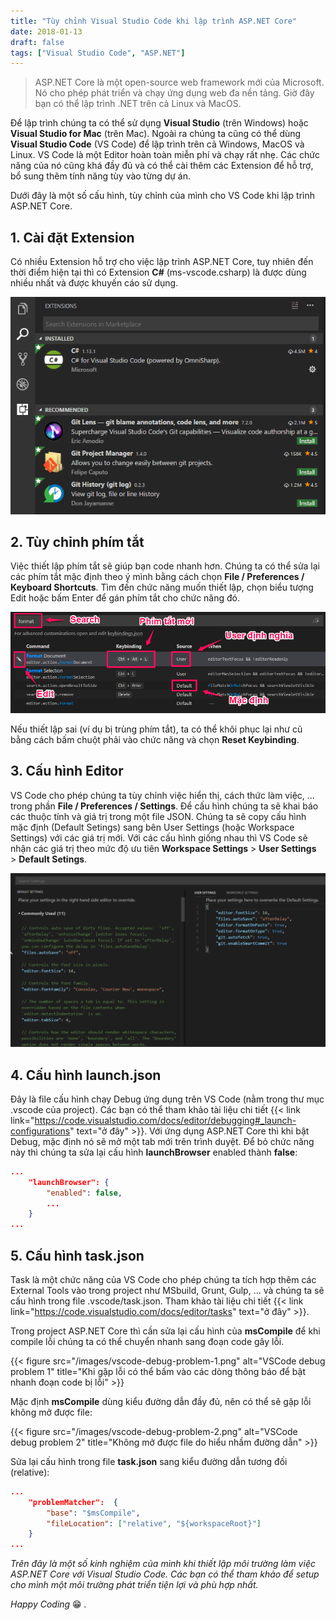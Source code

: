 ```yaml
---
title: "Tùy chỉnh Visual Studio Code khi lập trình ASP.NET Core"
date: 2018-01-13
draft: false
tags: ["Visual Studio Code", "ASP.NET"]
---
```


> ASP.NET Core là một open-source web framework mới của Microsoft. Nó cho phép phát triển và chạy ứng dụng web đa nền tảng. Giờ đây bạn có thể lập trình .NET trên cả Linux và MacOS.

Để lập trình chúng ta có thể sử dụng **Visual Studio** (trên Windows) hoặc **Visual Studio for Mac** (trên Mac). Ngoài ra chúng ta cũng có thể dùng **Visual Studio Code** (VS Code) để lập trình trên cả Windows, MacOS và Linux. VS Code là một Editor hoàn toàn miễn phí và chạy rất nhẹ. Các chức năng của nó cũng khá đầy đủ và có thể cài thêm các Extension để hỗ trợ, bổ sung thêm tính năng tùy vào từng dự án.

Dưới đây là một số cấu hình, tùy chỉnh của mình cho VS Code khi lập trình ASP.NET Core.

## 1. Cài đặt Extension

Có nhiều Extension hỗ trợ cho việc lập trình ASP.NET Core, tuy nhiên đến thời điểm hiện tại thì có Extension **C#** (ms-vscode.csharp) là được dùng nhiều nhất và được khuyến cáo sử dụng.

![vs-code-extension](/images/vscode-extension.png)

## 2. Tùy chỉnh phím tắt

Việc thiết lập phím tắt sẽ giúp bạn code nhanh hơn. Chúng ta có thể sửa lại các phím tắt mặc định theo ý mình bằng cách chọn **File / Preferences / Keyboard Shortcuts**. Tìm đến chức năng muốn thiết lập, chọn biểu tượng Edit hoặc bấm Enter để gán phím tắt cho chức năng đó.

![vscode-keybinding](/images/vscode-keybinding.png)

Nếu thiết lập sai (ví dụ bị trùng phím tắt), ta có thể khôi phục lại như cũ bằng cách bấm chuột phải vào chức năng và chọn **Reset Keybinding**.

## 3. Cấu hình Editor

VS Code cho phép chúng ta tùy chỉnh việc hiển thị, cách thức làm việc, ... trong phần **File / Preferences / Settings**. Để cấu hình chúng ta sẽ khai báo các thuộc tính và giá trị trong một file JSON. Chúng ta sẽ copy cấu hình mặc định (Default Setings) sang bên User Settings (hoặc Workspace Settings) với các giá trị mới. Với các cấu hình giống nhau thì VS Code sẽ nhận các giá trị theo mức độ ưu tiên **Workspace Settings** > **User Settings** > **Default Setings**.

![vscode-setting](/images/vscode-setting.png)

## 4. Cấu hình launch.json

Đây là file cấu hình chạy Debug ứng dụng trên VS Code (nằm trong thư mục .vscode của project). Các bạn có thể tham khảo tài liệu chi tiết {{< link link="https://code.visualstudio.com/docs/editor/debugging#_launch-configurations" text="ở đây" >}}. Với ứng dụng ASP.NET Core thì khi bật Debug, mặc định nó sẽ mở một tab mới trên trình duyệt. Để bỏ chức năng này thì chúng ta sửa lại cấu hình **launchBrowser** enabled thành **false**:

```json
...
    "launchBrowser": {
        "enabled": false,
        ...
    }
...
```

## 5. Cấu hình task.json

Task là một chức năng của VS Code cho phép chúng ta tích hợp thêm các External Tools vào trong project như MSbuild, Grunt, Gulp, ... và chúng ta sẽ cấu hình trong file .vscode/task.json. Tham khảo tài liệu chi tiết {{< link link="https://code.visualstudio.com/docs/editor/tasks" text="ở đây" >}}.

Trong project ASP.NET Core thì cần sửa lại cấu hình của **msCompile** để khi compile lỗi chúng ta có thể chuyển nhanh sang đoạn code gây lỗi.

{{< figure src="/images/vscode-debug-problem-1.png" alt="VSCode debug problem 1" title="Khi gặp lỗi có thể bấm vào các dòng thông báo để bật nhanh đoạn code bị lỗi" >}}

Mặc định **msCompile** dùng kiểu đường dẫn đầy đủ, nên có thể sẽ gặp lỗi không mở được file:

{{< figure src="/images/vscode-debug-problem-2.png" alt="VSCode debug problem 2" title="Không mở được file do hiểu nhầm đường dẫn" >}}

Sửa lại cấu hình trong file **task.json** sang kiểu đường dẫn tương đối (relative):

```json
...
    "problemMatcher":  {
        "base": "$msCompile",
        "fileLocation": ["relative", "${workspaceRoot}"]
    }
...
```

_Trên đây là một số kinh nghiệm của mình khi thiết lập môi trường làm việc ASP.NET Core với Visual Studio Code. Các bạn có thể tham khảo để setup cho mình một môi trường phát triển tiện lợi và phù hợp nhất._

_Happy Coding_ 😁 _._
